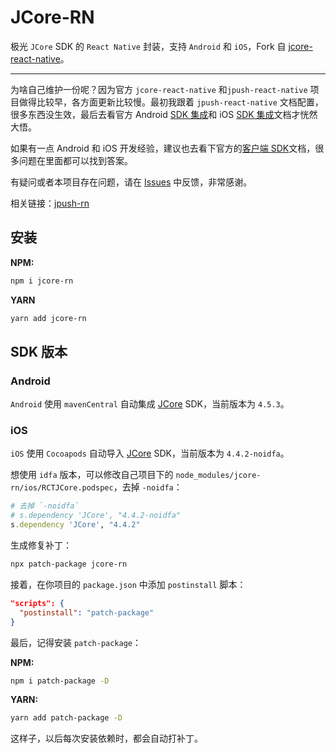 # JCore-RN

极光 `JCore` SDK 的 `React Native` 封装，支持 `Android` 和 `iOS`，Fork 自 [jcore-react-native](https://github.com/jpush/jcore-react-native)。

----

为啥自己维护一份呢？因为官方 `jcore-react-native` 和`jpush-react-native` 项目做得比较早，各方面更新比较慢。最初我跟着 `jpush-react-native` 文档配置，很多东西没生效，最后去看官方 Android [SDK 集成](https://docs.jiguang.cn/jpush/client/Android/android_guide)和 iOS [SDK 集成](https://docs.jiguang.cn/jpush/client/iOS/ios_guide_new)文档才恍然大悟。

如果有一点 Android 和 iOS 开发经验，建议也去看下官方的[客户端 SDK](https://docs.jiguang.cn/jpush/client/)文档，很多问题在里面都可以找到答案。

有疑问或者本项目存在问题，请在 [Issues](https://github.com/atypiape/jcore-rn/issues) 中反馈，非常感谢。

相关链接：[jpush-rn](https://www.npmjs.com/package/jpush-rn)

## 安装

**NPM:**

```bash
npm i jcore-rn
```

**YARN**

```bash
yarn add jcore-rn
```

## SDK 版本

### Android

`Android` 使用 `mavenCentral` 自动集成 [JCore](https://mvnrepository.com/artifact/cn.jiguang.sdk/jcore) SDK，当前版本为 `4.5.3`。

### iOS

`iOS` 使用 `Cocoapods` 自动导入 [JCore](https://cocoapods.org/pods/JCore) SDK，当前版本为 `4.4.2-noidfa`。

想使用 `idfa` 版本，可以修改自己项目下的 `node_modules/jcore-rn/ios/RCTJCore.podspec`，去掉 `-noidfa`：

```ruby
# 去掉 `-noidfa`
# s.dependency 'JCore', "4.4.2-noidfa"
s.dependency 'JCore', "4.4.2"
```
生成修复补丁：

```bash
npx patch-package jcore-rn
```

接着，在你项目的 `package.json` 中添加 `postinstall` 脚本：

```json
"scripts": {
  "postinstall": "patch-package"
}
```

最后，记得安装 `patch-package`：

**NPM:**

```bash
npm i patch-package -D
```

**YARN:**

```bash
yarn add patch-package -D
```

这样子，以后每次安装依赖时，都会自动打补丁。

